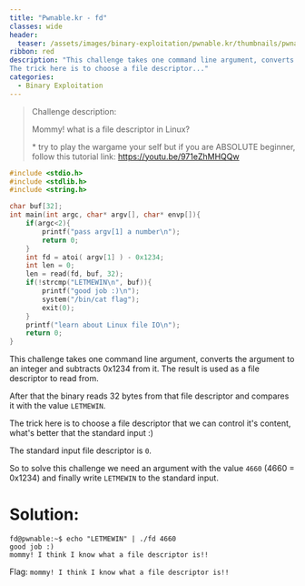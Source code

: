 ```yaml
---
title: "Pwnable.kr - fd"
classes: wide
header:
  teaser: /assets/images/binary-exploitation/pwnable.kr/thumbnails/pwnable.png
ribbon: red
description: "This challenge takes one command line argument, converts the argument to an integer and subtracts  0x1234 from it. The result is used as a file descriptor to read from. After that the binary reads 32 bytes from that file descriptor and compares it with the value `LETMEWIN`.
The trick here is to choose a file descriptor..."
categories:
  - Binary Exploitation
---
```


> Challenge description:
>
> Mommy! what is a file descriptor in Linux?
>
> \* try to play the wargame your self but if you are ABSOLUTE beginner, follow this tutorial link:
> https://youtu.be/971eZhMHQQw



```c
#include <stdio.h>
#include <stdlib.h>
#include <string.h>

char buf[32];
int main(int argc, char* argv[], char* envp[]){
	if(argc<2){
		printf("pass argv[1] a number\n");
		return 0;
	}
	int fd = atoi( argv[1] ) - 0x1234;
	int len = 0;
	len = read(fd, buf, 32);
	if(!strcmp("LETMEWIN\n", buf)){
		printf("good job :)\n");
		system("/bin/cat flag");
		exit(0);
	}
	printf("learn about Linux file IO\n");
	return 0;
}
```

This challenge takes one command line argument, converts the argument to an integer and subtracts  0x1234 from it. The result is used as a file descriptor to read from.

After that the binary reads 32 bytes from that file descriptor and compares it with the value `LETMEWIN`.

The trick here is to choose a file descriptor that we can control it's content, what's better that the standard input :)

The standard input file descriptor is `0`.

So to solve this challenge we need an argument with the value `4660` (4660 = 0x1234) and finally write `LETMEWIN` to the standard input.

# Solution:

```
fd@pwnable:~$ echo "LETMEWIN" | ./fd 4660
good job :)
mommy! I think I know what a file descriptor is!!
```

Flag: `mommy! I think I know what a file descriptor is!!`